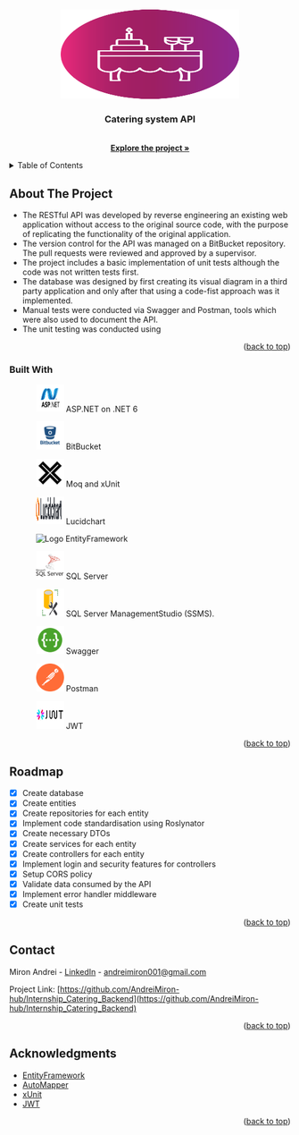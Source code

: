 <a name="readme-top"></a>

<!-- PROJECT LOGO -->
<br />
<div align="center">
  <a href="https://github.com/AndreiMiron-hub/Internship_Catering_Backend">
    <img src="ReadMeImages/logo.png" alt="Logo" width="320" height="160">
  </a>

  <h3 align="center">Catering system API</h3>

  <p align="center">
    <br />
    <a href="https://github.com/AndreiMiron-hub/Internship_Catering_Backend"><strong>Explore the project »</strong></a>
    <br />
  </p>
</div>

<!-- TABLE OF CONTENTS -->
<details>
  <summary>Table of Contents</summary>
  <ol>
    <li>
      <a href="#about-the-project">About The Project</a>
      <ul>
        <li><a href="#built-with">Built With</a></li>
      </ul>
    </li>
    <li><a href="#roadmap">Roadmap</a></li>
    <li><a href="#contact">Contact</a></li>
    <li><a href="#acknowledgments">Acknowledgments</a></li>
  </ol>
</details>

## About The Project

- The RESTful API was developed by reverse engineering an existing web application without access to the original source code, with the purpose of replicating the functionality of the original application.
- The version control for the API was managed on a BitBucket repository. The pull requests were reviewed and approved by a supervisor.
- The project includes a basic implementation of unit tests although the code was not written tests first.
- The database was designed by first creating its visual diagram in a third party application and only after that using a code-fist approach was it implemented.
- Manual tests were conducted via Swagger and Postman, tools which were also used to document the API.
- The unit testing was conducted using

<p align="right">(<a href="#readme-top">back to top</a>)</p>

### Built With

<ol>
<ul align="row">
    <img src="ReadMeImages/aspnet-logo.png" alt="Logo" width="50" height="50"> 
    ASP.NET on .NET 6 
</ul>
<ul align="row">
    <img src="ReadMeImages/bitbucket-logo.png" alt="Logo" width="50" height="50">
    BitBucket
</ul>
<ul>
    <img src="ReadMeImages/xunit-logo.png" alt="Logo" width="50" height="50">
    Moq and xUnit
</ul>
<ul>
    <img src="ReadMeImages/lucidchart-logo.png" alt="Logo" width="50" height="50">
    Lucidchart
</ul>
<ul>
    <img src="ReadMeImages/ef-logo.png" alt="Logo" width="50" height="50">
    EntityFramework
</ul>
<ul>
    <img src="ReadMeImages/sqlserver-logo.png" alt="Logo" width="50" height="50">
    SQL Server
</ul>
<ul>
    <img src="ReadMeImages/ssms-logo.png" alt="Logo" width="50" height="50">
    SQL Server ManagementStudio (SSMS).
</ul>
<ul>
    <img src="ReadMeImages/swagger-logo.png" alt="Logo" width="50" height="50">
    Swagger 
</ul>
<ul>
    <img src="ReadMeImages/postman-logo.png" alt="Logo" width="50" height="50">
    Postman
</ul>
<ul>
    <img src="ReadMeImages/jwt-logo.png" alt="Logo" width="50" height="50">
    JWT
</ul>
</ol>

<p align="right">(<a href="#readme-top">back to top</a>)</p>

<!-- ROADMAP -->

## Roadmap

- [x] Create database
- [x] Create entities
- [x] Create repositories for each entity
- [x] Implement code standardisation using Roslynator
- [x] Create necessary DTOs
- [x] Create services for each entity
- [x] Create controllers for each entity
- [x] Implement login and security features for controllers
- [x] Setup CORS policy
- [x] Validate data consumed by the API
- [x] Implement error handler middleware
- [x] Create unit tests

<p align="right">(<a href="#readme-top">back to top</a>)</p>

## Contact

Miron Andrei - [LinkedIn](www.linkedin.com/in/andrei-miron-a51236245) - andreimiron001@gmail.com

Project Link: [https://github.com/AndreiMiron-hub/Internship_Catering_Backend](https://github.com/AndreiMiron-hub/Internship_Catering_Backend)

<p align="right">(<a href="#readme-top">back to top</a>)</p>

## Acknowledgments

- [EntityFramework](https://learn.microsoft.com/en-us/ef/)
- [AutoMapper](https://docs.automapper.org/en/stable/)
- [xUnit](https://xunit.net/#documentation)
- [JWT](https://jwt.io/introduction)

<p align="right">(<a href="#readme-top">back to top</a>)</p>
